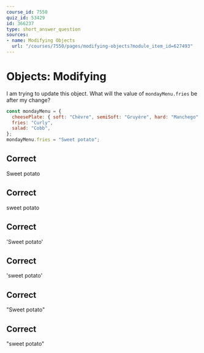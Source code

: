 ```yaml
---
course_id: 7550
quiz_id: 53429
id: 366237
type: short_answer_question
sources:
- name: Modifying Objects
  url: "/courses/7550/pages/modifying-objects?module_item_id=627493"
---
```


# Objects: Modifying

I am trying to update this object. What will the value of `mondayMenu.fries` be
after my change?

```javascript
const mondayMenu = {
  cheesePlate: { soft: "Chèvre", semiSoft: "Gruyère", hard: "Manchego" },
  fries: "Curly",
  salad: "Cobb",
};
mondayMenu.fries = "Sweet potato";
```

## Correct

Sweet potato

## Correct

sweet potato

## Correct

'Sweet potato'

## Correct

'sweet potato'

## Correct

"Sweet potato"

## Correct

"sweet potato"
